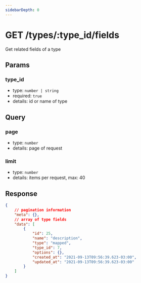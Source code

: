 ```yaml
---
sidebarDepth: 0
---
```


# GET /types/:type_id/fields

Get related fields of a type

## Params

### type_id

-   type: `number | string`
-   required: `true`
-   details: id or name of type

## Query

### page

-   type: `number`
-   details: page of request

### limit

-   type: `number`
-   details: items per request, max: 40

## Response

```json
{
    // pagination information
    "meta": {},
    // array of type fields
    "data": [
        {
            "id": 25,
            "name": "description",
            "type": "mapped",
            "type_id": 7,
            "options": {},
            "created_at": "2021-09-13T09:56:39.623-03:00",
            "updated_at": "2021-09-13T09:56:39.623-03:00"
        }
    ]
}
```
